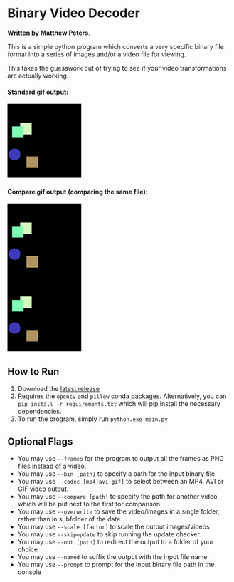 # Binary Video Decoder

**Written by Matthew Peters**.

This is a simple python program which converts a very specific binary file format into a series of images and/or a video file for viewing.

This takes the guesswork out of trying to see if your video transformations are actually working.

#### Standard gif output: 

![](assets/gif_output.gif)

#### Compare gif output (comparing the same file):

![](assets/gif_compare.gif)

## How to Run
1. Download the [latest release](https://github.com/FaintLocket424/BinaryVideoDecoder/releases/latest)
2. Requires the `opencv` and `pillow` conda packages. Alternatively, you can `pip install -r requirements.txt` which will pip install the necessary dependencies.
3. To run the program, simply run `python.exe main.py`

## Optional Flags

- You may use `--frames` for the program to output all the frames as PNG files instead of a video.
- You may use `--bin [path]` to specify a path for the input binary file.
- You may use `--codec [mp4|avi|gif]` to select between an MP4, AVI or GIF video output.
- You may use `--compare [path]` to specify the path for another video which will be put next to the first for comparison
- You may use `--overwrite` to save the video/images in a single folder, rather than in subfolder of the date.
- You may use `--scale [factor]` to scale the output images/videos
- You may use `--skipupdate` to skip running the update checker.
- You may use `--out [path]` to redirect the output to a folder of your choice
- You may use `--named` to suffix the output with the input file name
- You may use `--prompt` to prompt for the input binary file path in the console
